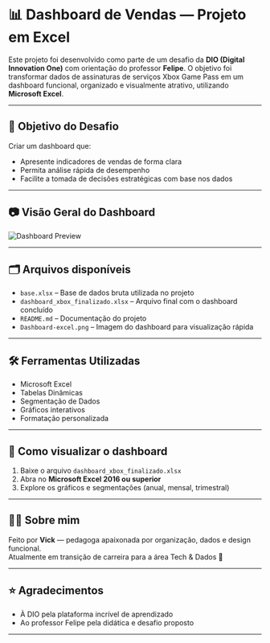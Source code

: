 # 📊 Dashboard de Vendas — Projeto em Excel

Este projeto foi desenvolvido como parte de um desafio da **DIO (Digital Innovation One)** com orientação do professor **Felipe**. O objetivo foi transformar dados de assinaturas de serviços Xbox Game Pass em um dashboard funcional, organizado e visualmente atrativo, utilizando **Microsoft Excel**.

---

## 🎯 Objetivo do Desafio

Criar um dashboard que:
- Apresente indicadores de vendas de forma clara
- Permita análise rápida de desempenho
- Facilite a tomada de decisões estratégicas com base nos dados

---

## 📷 Visão Geral do Dashboard

![Dashboard Preview](Dashboard-excel.png)

---

## 🗂️ Arquivos disponíveis

- `base.xlsx` – Base de dados bruta utilizada no projeto
- `dashboard_xbox_finalizado.xlsx` – Arquivo final com o dashboard concluído
- `README.md` – Documentação do projeto
- `Dashboard-excel.png` – Imagem do dashboard para visualização rápida

---

## 🛠️ Ferramentas Utilizadas

- Microsoft Excel
- Tabelas Dinâmicas
- Segmentação de Dados
- Gráficos interativos
- Formatação personalizada

---

## 🔁 Como visualizar o dashboard

1. Baixe o arquivo `dashboard_xbox_finalizado.xlsx`
2. Abra no **Microsoft Excel 2016 ou superior**
3. Explore os gráficos e segmentações (anual, mensal, trimestral)

---

## 👩‍💻 Sobre mim

Feito por **Vick** — pedagoga apaixonada por organização, dados e design funcional.  
Atualmente em transição de carreira para a área Tech & Dados 💚


---

## ⭐ Agradecimentos

- À DIO pela plataforma incrível de aprendizado
- Ao professor Felipe pela didática e desafio proposto

---

